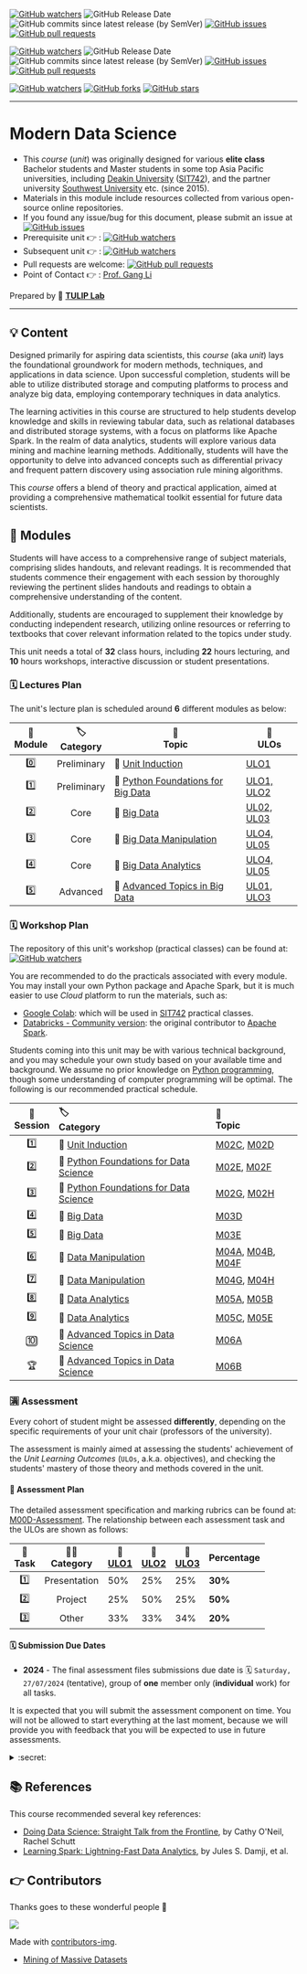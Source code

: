 [![GitHub watchers](https://img.shields.io/badge/tulip--lab-Modern--Data--Science-brightgreen?style=plastic)](https://github.com/tulip-lab/Modern-Data-Science)
![GitHub Release Date](https://img.shields.io/github/release-date/tulip-lab/Modern-Data-Science)
![GitHub commits since latest release (by SemVer)](https://img.shields.io/github/commits-since/tulip-lab/Modern-Data-Science/latest)
[![GitHub issues](https://img.shields.io/github/issues/tulip-lab/Modern-Data-Science)](https://github.com/tulip-lab/Modern-Data-Science/issues)
[![GitHub pull requests](https://img.shields.io/github/issues-pr/tulip-lab/Modern-Data-Science)](https://github.com/tulip-lab/Modern-Data-Science/pulls) 

[![GitHub watchers](https://img.shields.io/badge/tulip--lab-sit742-brightgreen?style=plastic)](https://github.com/tulip-lab/sit742)
![GitHub Release Date](https://img.shields.io/github/release-date/tulip-lab/sit742)
![GitHub commits since latest release (by SemVer)](https://img.shields.io/github/commits-since/tulip-lab/sit742/latest)
[![GitHub issues](https://img.shields.io/github/issues/tulip-lab/sit742)](https://github.com/tulip-lab/sit742/issues)
[![GitHub pull requests](https://img.shields.io/github/issues-pr/tulip-lab/sit742)](https://github.com/tulip-lab/sit742/pulls) 


[![GitHub watchers](https://img.shields.io/github/watchers/tulip-lab/sit742.svg?style=social&label=Watch)](https://GitHub.com/tulip-lab/Modern-Data-Science/watchers/)
[![GitHub forks](https://img.shields.io/github/forks/tulip-lab/sit742.svg?style=social&label=Fork)](https://GitHub.com/tulip-lab/Modern-Data-Science/network/)
[![GitHub stars](https://img.shields.io/github/stars/tulip-lab/sit742.svg?style=social&label=Star)](https://GitHub.com/tulip-lab/Modern-Data-Science/stargazers/)

----

# Modern Data Science

- This *course* (*unit*) was originally designed for various **elite class** Bachelor students and Master students in some top Asia Pacific universities, including [Deakin University](https://www.deakin.edu.au) ([SIT742](https://www.deakin.edu.au/courses/unit?unit=SIT742)), and the partner university [Southwest University](https://www.swu.edu.cn) etc. (since 2015).
- Materials in this module include resources collected from various open-source online repositories.
- If you found any issue/bug for this document, please submit an issue at [![GitHub issues](https://img.shields.io/github/issues/tulip-lab/Modern-Data-Science)](https://github.com/tulip-lab/Modern-Data-Science/issues)
- Prerequisite unit :point_right: : [![GitHub watchers](https://img.shields.io/badge/tulip--lab-Math--Foundations-brightgreen?style=plastic)](https://github.com/tulip-lab/math-foundation-for-data-scientists) 
- Subsequent unit :point_right: : [![GitHub watchers](https://img.shields.io/badge/tulip--lab-Pattern--Classification-brightgreen?style=plastic)](https://github.com/tulip-lab/pattern-classification) 
- Pull requests are welcome: [![GitHub pull requests](https://img.shields.io/github/issues-pr/tulip-lab/Modern-Data-Science)](https://github.com/tulip-lab/Modern-Data-Science/pulls) 
- Point of Contact :point_right: : [Prof. Gang Li](https://github.com/tuliplab)

Prepared by :tulip: **[TULIP Lab](https://www.tulip.org.au/members)**

---
## :bulb: Content

Designed primarily for aspiring data scientists, this *course* (aka *unit*) lays the foundational groundwork for modern methods, techniques, and applications in data science. Upon successful completion, students will be able to utilize distributed storage and computing platforms to process and analyze big data, employing contemporary techniques in data analytics.

The learning activities in this course are structured to help students develop knowledge and skills in reviewing tabular data, such as relational databases and distributed storage systems, with a focus on platforms like Apache Spark. In the realm of data analytics, students will explore various data mining and machine learning methods. Additionally, students will have the opportunity to delve into advanced concepts such as differential privacy and frequent pattern discovery using association rule mining algorithms.

This *course* offers a blend of theory and practical application, aimed at providing a comprehensive mathematical toolkit essential for future data scientists.


## :ledger: Modules

Students will have access to a comprehensive range of subject materials, comprising slides handouts, and relevant readings. It is recommended that students commence their engagement with each session by thoroughly reviewing the pertinent slides handouts and readings to obtain a comprehensive understanding of the content.

Additionally, students are encouraged to supplement their knowledge by conducting independent research, utilizing online resources or referring to textbooks that cover relevant information related to the topics under study.

This unit needs a total of **32** class hours, including **22** hours lecturing, and **10** hours workshops, interactive discussion or student presentations. 

### :spiral_calendar: Lectures Plan

The unit's lecture plan is scheduled around **6** different modules as below:

| :microscope: <br> Module  |  :label: <br> Category  | :ledger: <br> Topic |  :dart: <br> ULOs  |   
| :----: |  :---: | ------|-------|  
| :zero: | Preliminary | :book: [Unit Induction](M00-Induction/README.md) | [ULO1](M00-Induction/M00C-Logistics.md#unit-learning-outcomes) |  | Week 01 |
| :one: | Preliminary | :book: [Python Foundations for Big Data](M01-Python/README.md) | [ULO1, ULO2](M00-Induction/M00C-Logistics.md#unit-learning-outcomes) | [![GitHub watchers](https://img.shields.io/badge/SIT742-Prac--Class-orange)](LabClasses/M01-Exercises.md) | Week 01-03 |
| :two: | Core | :book: [Big Data](M02-BigData/README.md) | [UL02, UL03](M00-Induction/M00C-Logistics.md#unit-learning-outcomes) | [![GitHub watchers](https://img.shields.io/badge/SIT742-Prac--Class-orange)](LabClasses/M03-Exercises.md) | Week 04-05 |
| :three: | Core | :book: [Big Data Manipulation](M03-DataManipulation/README.md) | [ULO4, UL05](M00-Induction/M00C-Logistics.md#unit-learning-outcomes) | [![GitHub watchers](https://img.shields.io/badge/SIT742-Prac--Class-orange)](LabClasses/M04-Exercises.md)  | Week 06-07 |
| :four: | Core | :book: [Big Data Analytics](M04-DataAnalytics/README.md) | [ULO4, UL05](M00-Induction/M00C-Logistics.md#unit-learning-outcomes) | [![GitHub watchers](https://img.shields.io/badge/SIT742-Prac--Class-orange)](LabClasses/M05-Exercises.md) | Week 08-09 |
| :five: | Advanced | :book: [Advanced Topics in Big Data](M05-Advanced/README.md) | [UL01, ULO3](M00-Induction/M00C-Logistics.md#unit-learning-outcomes) |   | Week 10-11 |


### :spiral_calendar: Workshop Plan

The repository of this unit's workshop (practical classes) can be found at: 
[![GitHub watchers](https://img.shields.io/badge/tulip--lab-sit742-brightgreen?style=plastic)](https://github.com/tulip-lab/sit742) 


You are recommended to do the practicals associated with every module. You may install your own Python package and Apache Spark, but it is much easier to use *Cloud* platform to run the materials, such as:

- [Google Colab](http://colab.research.google.com): which will be used in [SIT742](https://www.deakin.edu.au/courses/unit?unit=SIT742) practical classes.
- [Databricks - Community version](https://community.cloud.databricks.com/): the original contributor to [Apache Spark](https://spark.apache.org/).


Students coming into this unit may be with various technical background, and you may schedule your own study based on your available time and background. We assume no prior knowledge on [Python programming](M01-Python/README.md), though some understanding of computer programming will be optimal. The following is our recommended practical schedule.

| :microscope: <br> Session  |  :label: <br> Category  | :ledger: <br> Topic |  
| :--: | :-- | :-- |  
| :one: | :book: [Unit Induction](M00-Induction/README.md) | [M02C](https://github.com/tulip-lab/sit742/blob/develop/Jupyter/M02-Python/M02C-DataTypes.ipynb), [M02D](https://github.com/tulip-lab/sit742/blob/develop/Jupyter/M02-Python/M02D-ControlFlow.ipynb)   |  | 
| :two: | :book: [Python Foundations for Data Science](M01-Python/README.md) | [M02E](https://github.com/tulip-lab/sit742/blob/develop/Jupyter/M02-Python/M02E-POP-OOP.ipynb), [M02F](https://github.com/tulip-lab/sit742/blob/develop/Jupyter/M02-Python/M02F-Files.ipynb) | |
| :three: | :book: [Python Foundations for Data Science](M01-Python/README.md) | [M02G](https://github.com/tulip-lab/sit742/blob/develop/Jupyter/M02-Python/M02G-AdvDataTypes.ipynb), [M02H](https://github.com/tulip-lab/sit742/blob/develop/Jupyter/M02-Python/M02H-Packages.ipynb) | [![GitHub watchers](https://img.shields.io/badge/SIT742-Prac--Class-orange)](LabClasses/M01-Exercises.md) |
| :four: | :book: [Big Data](M03-BigData/README.md) |  [M03D](https://github.com/tulip-lab/sit742/blob/develop/Jupyter/M03-BigData/M03D-DataAcquisition-I.ipynb) | |
| :five: | :book: [Big Data](M03-BigData/README.md) |  [M03E](https://github.com/tulip-lab/sit742/blob/develop/Jupyter/M03-BigData/M03E-DataAcquisition-II.ipynb) | [![GitHub watchers](https://img.shields.io/badge/SIT742-Prac--Class-orange)](LabClasses/M03-Exercises.md) | :shipit: A1 |
| :six: | :book: [Data Manipulation](M04-DataManipulation/README.md) |  [M04A](https://github.com/tulip-lab/sit742/blob/develop/Jupyter/M04-DataManipulation/M04A-DataWrangling.ipynb), [M04B](https://github.com/tulip-lab/sit742/blob/develop/Jupyter/M04-DataManipulation/M04B-EDA.ipynb), [M04F](https://github.com/tulip-lab/sit742/blob/develop/Jupyter/M04-DataManipulation/M04F-Spark.ipynb)  | |
| :seven: | :book: [Data Manipulation](M04-DataManipulation/README.md) |  [M04G](https://github.com/tulip-lab/sit742/blob/develop/Jupyter/M04-DataManipulation/M04G-SparkSQL.ipynb), [M04H](https://github.com/tulip-lab/sit742/blob/develop/Jupyter/M04-DataManipulation/M04H-CS-WordCount.ipynb) | [![GitHub watchers](https://img.shields.io/badge/SIT742-Prac--Class-orange)](LabClasses/M04-Exercises.md)
| :eight: | :book: [Data Analytics](M05-DataAnalytics/README.md) |  [M05A](https://github.com/tulip-lab/sit742/blob/develop/Jupyter/M05-DataAnalytics/M05A-TimeSeries.ipynb), [M05B](https://github.com/tulip-lab/sit742/blob/develop/Jupyter/M05-DataAnalytics/M05B-ARIMA.ipynb) | |
| :nine: | :book: [Data Analytics](M05-DataAnalytics/README.md) |  [M05C](https://github.com/tulip-lab/sit742/blob/develop/Jupyter/M05-DataAnalytics/M05C-IsolationForest.ipynb), [M05E](https://github.com/tulip-lab/sit742/blob/develop/Jupyter/M05-DataAnalytics/M05E-ARMining.ipynb) | | 
| :keycap_ten: | :book: [Advanced Topics in Data Science](M06-Advanced/README.md) |  [M06A](https://github.com/tulip-lab/sit742/blob/develop/Jupyter/M06-Advanced/M06A-IBMDP-30Seconds.ipynb) | [![GitHub watchers](https://img.shields.io/badge/SIT742-Prac--Class-orange)](LabClasses/M05-Exercises.md) | :shipit: A2 |
| :trophy: | :book: [Advanced Topics in Data Science](M06-Advanced/README.md) |  [M06B](https://github.com/tulip-lab/sit742/blob/develop/Jupyter/M06-Advanced/M06B-IBMDP-Exploration.ipynb) | | :shipit: A3 |


### :u6e80: Assessment

Every cohort of student might be assessed **differently**, depending on the specific requirements of your unit chair (professors of the university).

The assessment is mainly aimed at assessing the students' achievement of the *Unit Learning Outcomes* (`ULOs`, a.k.a. objectives), and checking the students' mastery of those theory and methods covered in the unit.

#### :book: Assessment Plan

The detailed assessment specification and marking rubrics can be found at:
[M00D-Assessment](M00-Induction/M00D-Assessment.md). The relationship between each assessment task and the ULOs are shown as follows:

| :microscope: <br> Task  |   :man_teacher: <br> Category |  :dart: <br> [ULO1](S00-Induction/S00C-Logistics.md#ULO1)  | :dart: <br> [ULO2](S00-Induction/S00C-Logistics.md#ULO2) |  :dart: <br> [ULO3](S00-Induction/S00C-Logistics.md#ULO3)  |  Percentage | 
| :----: |  :---: | ------|-------| ----- |  ----- |  
| :one: | Presentation | 50%| 25%  |   25%  | **30%** |   
| :two: | Project | 25%| 50%  |   25%  | **50%** |   
| :three: | Other | 33%| 33%  |   34%  | **20%** |   


#### :spiral_calendar: Submission Due Dates

- **2024** - The final assessment files submissions due date is :spiral_calendar: `Saturday, 27/07/2024` (tentative), group of **one** member only (**individual** work) for all tasks.

It is expected that you will submit the assessment component on time. You will not be allowed to start everything at the last moment, because we will provide you with feedback that you will be expected to use in future assessments.

<details><summary> :secret: </summary>

>If you find that you are having trouble meeting your deadlines, contact the [Unit Chair](S00-Induction/S00B-Team.md).
</details>


## :books: References

This course recommended several key references:

- [Doing Data Science: Straight Talk from the Frontline](https://www.amazon.com.au/Doing-Data-Science-Straight-Frontline-ebook/dp/B00FRSNHDC), by Cathy O'Neil, Rachel Schutt
- [Learning Spark: Lightning-Fast Data Analytics](https://www.amazon.com.au/Learning-Spark-Lightning-Fast-Data-Analytics-ebook/dp/B08F9WVFCT/ref=sr_1_1?crid=2LJKCWLTUEPRW&dib=eyJ2IjoiMSJ9.g-CZRop5dPTITKwLvwnDWFD4EqeBs_7DeSIeeOwV98x8CuqARpIHlxP9yHuwpejIdRLBkX_dcxYUrcperP0aIAwiwGhpAeFGBjZnrPU6eWy_h667LtGPQZh0-EuBSdQWLT9XikdJwfeXkuSOCvgbtBOD4kR8ZMKQ1OFuSkOf_DZgrGMW9ohIJvJVTKHof69MA_w3FWcV2dCsQBiw-WcR0jESsrt9JTQ9woAdgele94w.orIyTBagx3k6ZPYVU82NqF5Nzn2cbA_V54LKpmCl9Q0&dib_tag=se&keywords=learning+spark&s=digital-text&sprefix=learning+spar,digital-text,417&sr=1-1), by Jules S. Damji,  et al.

## :point_right: Contributors 

Thanks goes to these wonderful people :tulip:  


<a href="https://github.com/tulip-lab/sit742/graphs/contributors">
  <img src="https://contrib.rocks/image?repo=tulip-lab/sit742" />
</a>


Made with [contributors-img](https://contrib.rocks).

- [Mining of Massive Datasets](http://www.mmds.org/)

